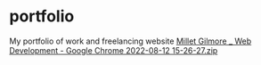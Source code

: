 # portfolio
My portfolio of work and freelancing website
[Millet Gilmore _ Web Development - Google Chrome 2022-08-12 15-26-27.zip](https://github.com/milletgilmore/portfolio/files/9329643/Millet.Gilmore._.Web.Development.-.Google.Chrome.2022-08-12.15-26-27.zip)
